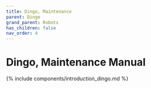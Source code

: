 ```yaml
---
title: Dingo, Maintenance
parent: Dingo
grand_parent: Robots
has_children: false
nav_order: 4
---
```


# Dingo, Maintenance Manual

{% include components/introduction_dingo.md %}

<!-- TODO -->
